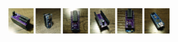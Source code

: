 <style>
.dropdown {
  position: relative;
  display: inline-block;
}

.dropdown-content {
  display: none;
  position: absolute;
  background-color: #f9f9f9;
  min-width: 10px;
  box-shadow: 0px 8px 16px 0px rgba(0,0,0,0.2);
  z-index: 1;
}

.dropdown:hover .dropdown-content {
  display: block;
}

.desc {
  padding: 5px;
  text-align: center;
}
</style>

<div class="dropdown">
  <img src="/images/ATTiny/1.jpg" alt="Controller" width="50" height="50">
  <div class="dropdown-content">
  <img src="/images/ATTiny/1.jpg" alt="Controller" width="250" height="250">
  <div class="desc">Top of Programmer without ATTiny chip installed.</div>
  </div>
</div>

<div class="dropdown">
  <img src="/images/ATTiny/2.jpg" alt="Controller" width="50" height="50">
  <div class="dropdown-content">
  <img src="/images/ATTiny/2.jpg" alt="Controller" width="250" height="250">
  <div class="desc">Arduino Nano Microcontroller</div>
  </div>
</div>

<div class="dropdown">
  <img src="/images/ATTiny/3.jpg" alt="Controller" width="50" height="50">
  <div class="dropdown-content">
  <img src="/images/ATTiny/3.jpg" alt="Controller" width="250" height="250">
  <div class="desc">Underside of programmer board showing MUX, electrolytic capacitor and Arduino Nano headers, without Arduino installed.</div>
  </div>
</div>

<div class="dropdown">
  <img src="/images/ATTiny/4.jpg" alt="Controller" width="50" height="50">
  <div class="dropdown-content">
  <img src="/images/ATTiny/4.jpg" alt="Controller" width="250" height="250">
  <div class="desc">Top of Programmer Board, showing ATTiny84 in socket, jumper shunt in incorrect position (should be moved to ATTiny84), and test LED circuit.</div>
  </div>
</div>

<div class="dropdown">
  <img src="/images/ATTiny/5.jpg" alt="Controller" width="50" height="50">
  <div class="dropdown-content">
  <img src="/images/ATTiny/5.jpg" alt="Controller" width="250" height="250">
  <div class="desc">Programmer Board with ATTiny84 (programmer in ATTiny85 mode, should be switched to 84 mode)</div>
  </div>
</div>

<div class="dropdown">
  <img src="/images/ATTiny/6.jpg" alt="Controller" width="50" height="50">
  <div class="dropdown-content">
  <img src="/images/ATTiny/6.jpg" alt="Controller" width="250" height="250">
  <div class="desc">ATTiny84/85 programmer board with Arduino Nano installed.</div>
  </div>
</div>
